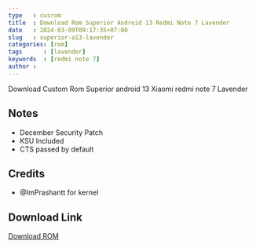 ```yaml
---
type   : cusrom
title  : Download Rom Superior Android 13 Redmi Note 7 Lavender
date   : 2024-03-09T09:17:35+07:00
slug   : superior-a13-lavender
categories: [rom]
tags      : [lavender]
keywords  : [redmi note 7]
author : 
---
```


Download Custom Rom Superior android 13 Xiaomi redmi note 7 Lavender

## Notes
- December Security Patch
- KSU Included
- CTS passed by default 

## Credits
- @ImPrashantt for kernel


## Download Link
[Download ROM](https://www.pling.com/p/2108704)




